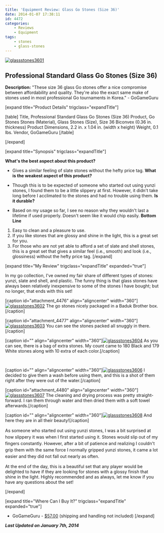 ```yaml
---
title: 'Equipment Review: Glass Go Stones (Size 36)'
date: 2014-01-07 17:38:11
id: 4472
categories:
	- Reviews
	- Equipment
tags:
	- stones
	- glass-stones
---
```


[![glassstones3601](http://www.bengozen.com/wp-content/uploads/2014/01/glassstones3601.jpg)](http://www.bengozen.com/wp-content/uploads/2014/01/glassstones3601.jpg)

## Professional Standard Glass Go Stones (Size 36)

**Description:** "These size 36 glass Go stones offer a nice compromise between affordability and quality. They're also the exact same make of stones used in most professional Go tournaments in Korea." - GoGameGuru

<!--more-->

[expand title="Product Details" trigclass="expandTitle"]

[table]
Title, Professional Standard Glass Go Stones (Size 36)
Product, Go Stones
Stones (Material), Glass
Stones (Size), Size 36 Biconvex (0.36 in. thickness)
Product Dimensions, 2.2 in. x 1.04 in. (width x height)
Weight, 0.1 lbs.
Vendor, GoGameGuru
[/table]

[/expand]

[expand title="Synopsis" trigclass="expandTitle"]

**What's the best aspect about this product?**

*   Gives a similar feeling of slate stones without the hefty price tag.
**What is the weakest aspect of this product?**

*   Though this is to be expected of someone who started out using yunzi stones, I found them to be a little slippery at first. However, it didn't take long before I acclimated to the stones and had no trouble using them.
**Is it durable?**

*   Based on my usage so far, I see no reason why they wouldn't last a lifetime if used properly. Doesn't seem like it would chip easily.
**Bottom Line**

1.  Easy to clean and a pleasure to use.
2.  If you like stones that are glossy and shine in the light, this is a great set for you.
3.  For those who are not yet able to afford a set of slate and shell stones, this is a great set that gives a similar feel (i.e., smooth) and look (i.e., glossiness) without the hefty price tag.
[/expand]

[expand title="My Review" trigclass="expandTitle" expanded="true"]

In my go collection, I've owned my fair share of different types of stones: yunzi, slate and shell, and plastic. The funny thing is that glass stones have always been relatively inexpensive to some of the stones I have bought; but no longer, that ends with this set!

[caption id="attachment_4476" align="aligncenter" width="360"][![glassstones3602](http://www.bengozen.com/wp-content/uploads/2014/01/glassstones3602.jpg)](http://www.bengozen.com/wp-content/uploads/2014/01/glassstones3602.jpg) The go stones nicely packaged in a Baduk Brother box.[/caption]

[caption id="attachment_4477" align="aligncenter" width="360"][![glassstones3603](http://www.bengozen.com/wp-content/uploads/2014/01/glassstones3603.jpg)](http://www.bengozen.com/wp-content/uploads/2014/01/glassstones3603.jpg) You can see the stones packed all snuggly in there.[/caption]

[caption id="" align="aligncenter" width="360"][![glassstones3604](http://www.bengozen.com/wp-content/uploads/2014/01/glassstones3604.jpg)](http://www.bengozen.com/wp-content/uploads/2014/01/glassstones3604.jpg) As you can see, there is a bag of extra stones. My count came to 180 Black and 179 White stones along with 10 extra of each color.[/caption]

&nbsp;

[caption id="" align="aligncenter" width="360"][![glassstones3606](http://www.bengozen.com/wp-content/uploads/2014/01/glassstones3606.jpg)](http://www.bengozen.com/wp-content/uploads/2014/01/glassstones3606.jpg) I decided to give them a wash before using them, and this is a shot of them right after they were out of the water.[/caption]

[caption id="attachment_4480" align="aligncenter" width="360"][![glassstones3607](http://www.bengozen.com/wp-content/uploads/2014/01/glassstones3607.jpg)](http://www.bengozen.com/wp-content/uploads/2014/01/glassstones3607.jpg) The cleaning and drying process was pretty straight-forward. I ran them through water and then dried them with a soft towel afterwards.[/caption]

[caption id="" align="aligncenter" width="360"][![glassstones3608](http://www.bengozen.com/wp-content/uploads/2014/01/glassstones3608.jpg)](http://www.bengozen.com/wp-content/uploads/2014/01/glassstones3608.jpg) And here they are in all their beauty![/caption]

<span style="line-height: 1.5em;">As someone who started out using yunzi stones, I was a bit surprised at how slippery it was when I first started using it. Stones would slip out of my fingers constantly. However, after a bit of patience and realizing I couldn't grip them with the same force I normally gripped yunzi stones, it came a lot easier and they did not fall out nearly as often.</span><span style="line-height: 1.5em;">
</span>

At the end of the day, this is a beautiful set that any player would be delighted to have if they are looking for stones with a glossy finish that shine in the light. Highly recommended and as always, let me know if you have any questions about the set!

[/expand]

[expand title="Where Can I Buy It?" trigclass="expandTitle" expanded="true"]

*   GoGameGuru - [$57.00](http://shop.gogameguru.com/glass-go-stones-36-biconvex/?acc=e4da3b7fbbce2345d7772b0674a318d5 "GoGameGuru Size 36 Glass Go Stones Purchase Link") (shipping and handling not included)
[/expand]

_**Last Updated on January 7th, 2014**_